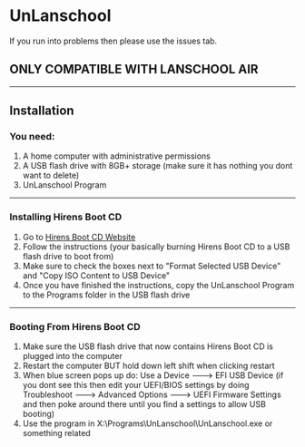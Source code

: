 # UnLanschool
If you run into problems then please use the issues tab.
## ONLY COMPATIBLE WITH LANSCHOOL AIR

------------

## Installation
### You need:
1. A home computer with administrative permissions
2. A USB flash drive with 8GB+ storage (make sure it has nothing you dont want to delete)
3. UnLanschool Program

------------

### Installing Hirens Boot CD
1. Go to [Hirens Boot CD Website](https://www.hirensbootcd.org/usb-booting/ "Hirens Boot CD Website")
2. Follow the instructions (your basically burning Hirens Boot CD to a USB flash drive to boot from)
3. Make sure to check the boxes next to "Format Selected USB Device" and "Copy ISO Content to USB Device"
4. Once you have finished the instructions, copy the UnLanschool Program to the Programs folder in the USB flash drive

------------


### Booting From Hirens Boot CD
1. Make sure the USB flash drive that now contains Hirens Boot CD is plugged into the computer
2. Restart the computer BUT hold down left shift when clicking restart
3. When blue screen pops up do: Use a Device ---> EFI USB Device (if you dont see this then edit your UEFI/BIOS settings by doing Troubleshoot ---> Advanced Options ---> UEFI Firmware Settings and then poke around there until you find a settings to allow USB booting)
4. Use the program in X:\Programs\UnLanschool\UnLanschool.exe or something related
